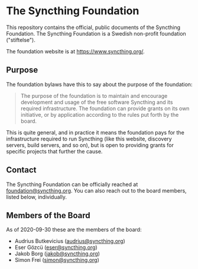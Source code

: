 # The Syncthing Foundation

This repository contains the official, public documents of the Syncthing
Foundation. The Syncthing Foundation is a Swedish non-profit foundation
("stiftelse").

The foundation website is at https://www.syncthing.org/.

## Purpose

The foundation bylaws have this to say about the purpose of the foundation:

> The purpose of the foundation is to maintain and encourage development and
> usage of the free software Syncthing and its required infrastructure. The
> foundation can provide grants on its own initiative, or by application
> according to the rules put forth by the board.

This is quite general, and in practice it means the foundation pays for the
infrastructure required to run Syncthing (like this website, discovery
servers, build servers, and so on), but is open to providing grants for
specific projects that further the cause.

## Contact

The Syncthing Foundation can be officially reached at
foundation@syncthing.org. You can also reach out to the board members,
listed below, individually.

## Members of the Board

As of 2020-09-30 these are the members of the board:

- Audrius Butkevicius (audrius@syncthing.org)
- Eser Gözcü (eser@syncthing.org)
- Jakob Borg (jakob@syncthing.org)
- Simon Frei (simon@syncthing.org)

